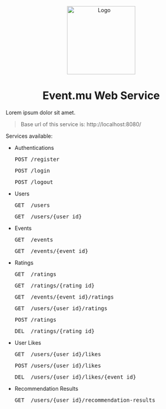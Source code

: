 <p align="center">
  <img src="img/eventmu.png" alt="Logo" height="180" />
</p>

<h1 align="center">Event.mu Web Service</h1>

Lorem ipsum dolor sit amet.

> Base url of this service is: http://localhost:8080/

Services available:

- Authentications
  <pre>POST /register</pre>
  <pre>POST /login</pre>
  <pre>POST /logout</pre>

- Users
  <pre>GET  /users</pre>
  <pre>GET  /users/{user_id}</pre>

- Events
  <pre>GET  /events</pre>
  <pre>GET  /events/{event_id}</pre>

- Ratings
  <pre>GET  /ratings</pre>
  <pre>GET  /ratings/{rating_id}</pre>
  <pre>GET  /events/{event_id}/ratings</pre>
  <pre>GET  /users/{user_id}/ratings</pre>
  <pre>POST /ratings</pre>
  <pre>DEL  /ratings/{rating_id}</pre>

- User Likes
  <pre>GET  /users/{user_id}/likes</pre>
  <pre>POST /users/{user_id}/likes</pre>
  <pre>DEL  /users/{user_id}/likes/{event_id}</pre>

- Recommendation Results
  <pre>GET  /users/{user_id}/recommendation-results</pre>

